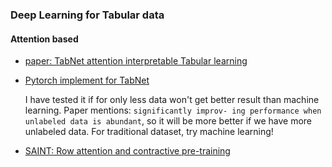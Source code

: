### Deep Learning for Tabular data


#### Attention based

- [paper: TabNet attention interpretable Tabular learning](https://arxiv.org/pdf/1908.07442.pdf)
- [Pytorch implement for TabNet](https://github.com/dreamquark-ai/tabnet)
  
  I have tested it if for only less data won't get better result than machine learning. Paper mentions: `significantly improv- ing performance when unlabeled data is abundant`, so it will be more better if we have more unlabeled data. For traditional dataset, try machine learning!

- [SAINT: Row attention and contractive pre-training](https://arxiv.org/abs/2106.01342)